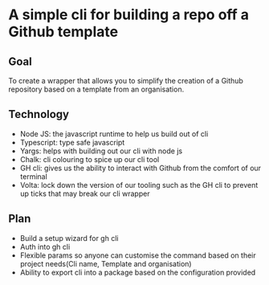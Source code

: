 # A simple cli for building a repo off a Github template

## Goal

To create a wrapper that allows you to simplify the creation of a Github repository based on a template from an organisation.

## Technology

- Node JS: the javascript runtime to help us build out of cli
- Typescript: type safe javascript
- Yargs: helps with building out our cli with node js
- Chalk: cli colouring to spice up our cli tool
- GH cli: gives us the ability to interact with Github from the comfort of our terminal
- Volta: lock down the version of our tooling such as the GH cli to prevent up ticks that may break our cli wrapper

## Plan

- Build a setup wizard for gh cli
- Auth into gh cli
- Flexible params so anyone can customise the command based on their project needs(Cli name, Template and organisation)
- Ability to export cli into a package based on the configuration provided



